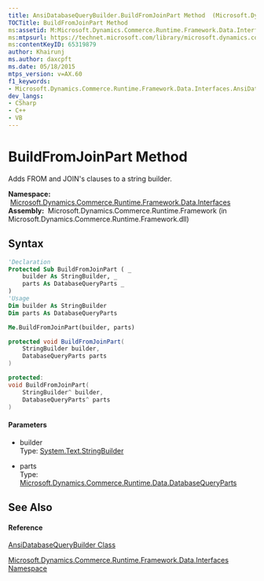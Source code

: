 ```yaml
---
title: AnsiDatabaseQueryBuilder.BuildFromJoinPart Method  (Microsoft.Dynamics.Commerce.Runtime.Framework.Data.Interfaces)
TOCTitle: BuildFromJoinPart Method
ms:assetid: M:Microsoft.Dynamics.Commerce.Runtime.Framework.Data.Interfaces.AnsiDatabaseQueryBuilder.BuildFromJoinPart(System.Text.StringBuilder,Microsoft.Dynamics.Commerce.Runtime.Data.DatabaseQueryParts)
ms:mtpsurl: https://technet.microsoft.com/library/microsoft.dynamics.commerce.runtime.framework.data.interfaces.ansidatabasequerybuilder.buildfromjoinpart(v=AX.60)
ms:contentKeyID: 65319879
author: Khairunj
ms.author: daxcpft
ms.date: 05/18/2015
mtps_version: v=AX.60
f1_keywords:
- Microsoft.Dynamics.Commerce.Runtime.Framework.Data.Interfaces.AnsiDatabaseQueryBuilder.BuildFromJoinPart
dev_langs:
- CSharp
- C++
- VB
---
```


# BuildFromJoinPart Method

Adds FROM and JOIN's clauses to a string builder.

**Namespace:**  [Microsoft.Dynamics.Commerce.Runtime.Framework.Data.Interfaces](microsoft-dynamics-commerce-runtime-framework-data-interfaces-namespace.md)  
**Assembly:**  Microsoft.Dynamics.Commerce.Runtime.Framework (in Microsoft.Dynamics.Commerce.Runtime.Framework.dll)

## Syntax

``` vb
'Declaration
Protected Sub BuildFromJoinPart ( _
    builder As StringBuilder, _
    parts As DatabaseQueryParts _
)
'Usage
Dim builder As StringBuilder
Dim parts As DatabaseQueryParts

Me.BuildFromJoinPart(builder, parts)
```

``` csharp
protected void BuildFromJoinPart(
    StringBuilder builder,
    DatabaseQueryParts parts
)
```

``` c++
protected:
void BuildFromJoinPart(
    StringBuilder^ builder, 
    DatabaseQueryParts^ parts
)
```

#### Parameters

  - builder  
    Type: [System.Text.StringBuilder](https://technet.microsoft.com/library/y9sxk6fy\(v=ax.60\))  

<!-- end list -->

  - parts  
    Type: [Microsoft.Dynamics.Commerce.Runtime.Data.DatabaseQueryParts](databasequeryparts-class-microsoft-dynamics-commerce-runtime-data.md)  

## See Also

#### Reference

[AnsiDatabaseQueryBuilder Class](ansidatabasequerybuilder-class-microsoft-dynamics-commerce-runtime-framework-data-interfaces.md)

[Microsoft.Dynamics.Commerce.Runtime.Framework.Data.Interfaces Namespace](microsoft-dynamics-commerce-runtime-framework-data-interfaces-namespace.md)

